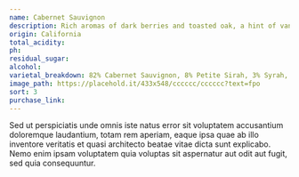 ```yaml
---
name: Cabernet Sauvignon
description: Rich aromas of dark berries and toasted oak, a hint of vanilla spice and a lasting finish.
origin: California
total_acidity:
ph:
residual_sugar:
alcohol:
varietal_breakdown: 82% Cabernet Sauvignon, 8% Petite Sirah, 3% Syrah, 7% Other Complimentary Red Varietals
image_path: https://placehold.it/433x548/cccccc/cccccc?text=fpo
sort: 3
purchase_link:
---
```


Sed ut perspiciatis unde omnis iste natus error sit voluptatem accusantium doloremque laudantium, totam rem aperiam, eaque ipsa quae ab illo inventore veritatis et quasi architecto beatae vitae dicta sunt explicabo. Nemo enim ipsam voluptatem quia voluptas sit aspernatur aut odit aut fugit, sed quia consequuntur.